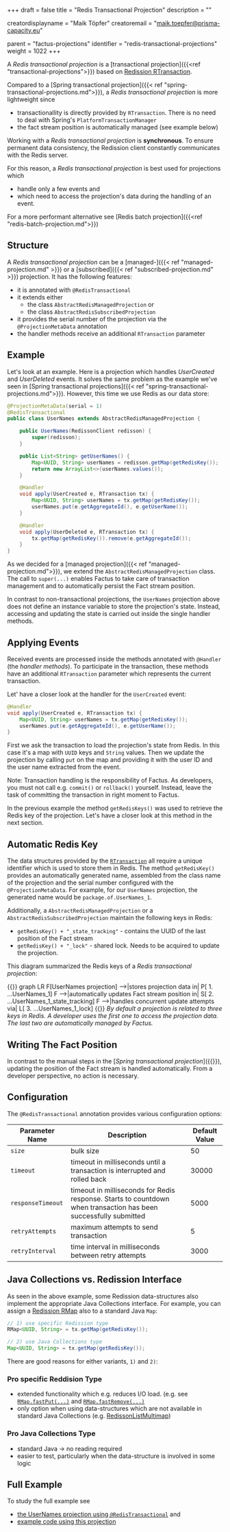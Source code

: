 +++
draft = false
title = "Redis Transactional Projection"
description = ""

creatordisplayname = "Maik Töpfer"
creatoremail = "maik.toepfer@prisma-capacity.eu"

parent = "factus-projections"
identifier = "redis-transactional-projections"
weight = 1022
+++

A *Redis transactional projection* is a [transactional projection]({{<ref "transactional-projections">}}) 
based on [Redission RTransaction](https://www.javadoc.io/doc/org.redisson/redisson/latest/org/redisson/api/RTransaction.html).

Compared to a [Spring transactional projection]({{< ref "spring-transactional-projections.md">}}), a *Redis transactional projection* is more lightweight since
- transactionallity is directly provided by `RTransaction`. There is no need to deal with Spring's `PlatformTransactionManager`   
- the fact stream position is automatically managed (see example below)
    
Working with a *Redis transactional projection* is **synchronous**. To ensure permanent data consistency, the Redission client 
constantly communicates with the Redis server. 

For this reason, a *Redis transactional projection* is best used for projections which
- handle only a few events and 
- which need to access the projection's data during the handling of an event. 
 
For a more performant alternative see [Redis batch projection]({{<ref "redis-batch-projection.md">}})

Structure
---------

A *Redis transactional projection* can be a [managed-]({{< ref "managed-projection.md" >}}) or 
a [subscribed]({{< ref "subscribed-projection.md" >}}) projection. It has the following features:
- it is annotated with `@RedisTransactional`
- it extends either 
    - the class `AbstractRedisManagedProjection` or 
    - the class `AbstractRedisSubscribedProjection`
- it provides the serial number of the projection via the `@ProjectionMetaData` annotation
- the handler methods receive an additional `RTransaction` parameter


Example
-------

Let's look at an example. Here is a projection which handles *UserCreated* and 
*UserDeleted* events. It solves the same problem as the example we've seen in [Spring transactional projections]({{< ref "spring-transactional-projections.md">}}).
However, this time we use Redis as our data store:   
 
```java
@ProjectionMetaData(serial = 1)
@RedisTransactional
public class UserNames extends AbstractRedisManagedProjection {

    public UserNames(RedissonClient redisson) {
        super(redisson);
    }

    public List<String> getUserNames() {
        Map<UUID, String> userNames = redisson.getMap(getRedisKey());
        return new ArrayList<>(userNames.values());
    }

    @Handler
    void apply(UserCreated e, RTransaction tx) {
        Map<UUID, String> userNames = tx.getMap(getRedisKey());
        userNames.put(e.getAggregateId(), e.getUserName());
    }

    @Handler
    void apply(UserDeleted e, RTransaction tx) {
        tx.getMap(getRedisKey()).remove(e.getAggregateId());
    }
}
```
As we decided for a [managed projection]({{< ref "managed-projection.md">}}), we extend the `AbstractRedisManagedProjection` class.
The call to `super(...)` enables Factus to take care of transaction management and to automatically persist 
the Fact stream position. 

In contrast to non-transactional projections,
the `UserNames` projection above does not define an instance variable to store the projection's state. 
Instead,  accessing and updating the state is carried out inside the single handler methods. 
    

Applying Events 
--------------
Received events are processed inside the methods annotated with `@Handler` (the *handler methods*). To participate in the transaction, 
these methods have an additional `RTransaction` parameter which represents the current transaction.

Let' have a closer look at the handler for the `UserCreated` event:

```java
@Handler
void apply(UserCreated e, RTransaction tx) {
    Map<UUID, String> userNames = tx.getMap(getRedisKey());
    userNames.put(e.getAggregateId(), e.getUserName());
}
```

First we ask the transaction to load the projection's state from Redis. 
In this case it's a map with `UUID` keys and `String` values. 
Then we update the projection by calling `put` on the map and providing it with the user ID and the user name extracted from the event.

Note: Transaction handling is the responsibility of Factus. As developers, you must not call e.g. `commit()` or `rollback()` yourself. 
Instead, leave the task of committing the transaction in right moment to Factus.

In the previous example the method `getRedisKeys()` was used to retrieve the Redis key of the projection. 
Let's have a closer look at this method in the next section.


Automatic Redis Key
--------------------
The data structures provided by the [`RTransaction`](https://javadoc.io/doc/org.redisson/redisson/latest/org/redisson/api/RTransaction.html)
all require a unique identifier which is used to store them in Redis. The method `getRedisKey()` provides an automatically generated name,
assembled from the class name of the projection and the serial number configured with the `@ProjectionMetaData`.
For example, for our `UserNames` projection, the generated name would be `package.of.UserNames_1`.

Additionally, a `AbstractRedisManagedProjection` or a `AbstractRedisSubscribedProjection` maintain the following keys in Redis:
- `getRedisKey() + "_state_tracking"` - contains the UUID of the last position of the Fact stream
- `getRedisKey() + "_lock"` - shared lock. Needs to be acquired to update the projection.

This diagram summarized the Redis keys of a *Redis transactional projection*:

{{<mermaid>}}
graph LR
    F[UserNames projection] -->|stores projection data in| P[ 1. ...UserNames_1]
    F -->|automatically updates Fact stream position in| S[ 2. ...UserNames_1_state_tracking]
    F -->|handles concurrent update attempts via| L[ 3. ...UserNames_1_lock]
{{</mermaid>}}
*By default a projection is related to three keys in Redis. A developer uses the first one to access the projection data. 
The last two are automatically managed by Factus.*    


Writing The Fact Position
-------------------------
In contrast to the manual steps in the [*Spring transactional projection*]({{<ref spring-transactional-projections.md >}}),
updating the position of the Fact stream is handled automatically. From a developer perspective, no action is necessary. 


Configuration
-------------

The `@RedisTransactional` annotation provides various configuration options:

| Parameter Name         |  Description                                         | Default Value  |
|------------------------|------------------------------------------------------|----------------|
| `size`                 | bulk size                                           |   50           |
| `timeout`              | timeout in milliseconds until a transaction is interrupted and rolled back |   30000    |
| `responseTimeout`      | timeout in milliseconds for Redis response. Starts to countdown when transaction has been successfully submitted |   5000 |
| `retryAttempts`        | maximum attempts to send transaction                 |   5            |
| `retryInterval`        | time interval in milliseconds between retry attempts |   3000         |


Java Collections vs. Redission Interface
----------------------------------------
As seen in the above example, some Redission data-structures also implement the appropriate Java Collections 
interface. For example, you can assign a [Redission RMap](https://www.javadoc.io/doc/org.redisson/redisson/latest/org/redisson/api/RMap.html)
also to a standard Java `Map`:

```java
// 1) use specific Redission type
RMap<UUID, String> = tx.getMap(getRedisKey());

// 2) use Java Collections type
Map<UUID, String> = tx.getMap(getRedisKey());
```

There are good reasons for either variants, `1)` and `2)`: 

### Pro specific Reddision Type

- extended functionality which e.g. reduces I/O load. (e.g. see [`RMap.fastPut(...)`](https://www.javadoc.io/doc/org.redisson/redisson/latest/org/redisson/api/RMap.html#fastPut(K,V)) 
and [`RMap.fastRemove(...)`](https://www.javadoc.io/doc/org.redisson/redisson/latest/org/redisson/api/RMap.html#fastRemove(K...).)
- only option when using data-structures which are not available in standard Java Collections (e.g. [RedissonListMultimap](https://javadoc.io/doc/org.redisson/redisson/latest/org/redisson/RedissonListMultimap.html))

### Pro Java Collections Type
- standard Java -> no reading required
- easier to test, particularly when the data-structure is involved in some logic     


Full Example
------------
To study the full example see
- [the UserNames projection using `@RedisTransactional`](https://github.com/factcast/factcast/blob/master/factcast-itests/factcast-itests-factus/src/test/java/org/factcast/itests/factus/proj/RedisTransactionalProjectionExample.java) and
- [example code using this projection](https://github.com/factcast/factcast/blob/master/factcast-itests/factcast-itests-factus/src/test/java/org/factcast/itests/factus/RedisTransactionalProjectionExampleITest.java) 
